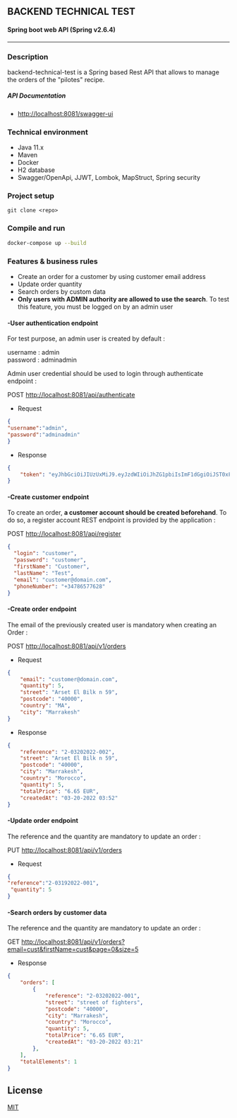 ## BACKEND TECHNICAL TEST 
#### Spring boot web API (Spring v2.6.4)
***

### Description

backend-technical-test is a Spring based Rest API that allows to manage the orders of the "pilotes" recipe. 

##### API Documentation
- [http://localhost:8081/swagger-ui](http://localhost:8081/swagger-ui "http://localhost:8081/swagger-ui")

### Technical environment
- Java 11.x
- Maven
- Docker
- H2 database 
- Swagger/OpenApi, JJWT, Lombok, MapStruct, Spring security

### Project setup
```
git clone <repo>
```

### Compile and run
```bash
docker-compose up --build
```

### Features & business rules

- Create an order for a customer by using customer email address
- Update order quantity
- Search orders by custom data
- **Only users with ADMIN authority are allowed to use the search**. To test this feature, you must be logged on by an admin user
 
#### -User authentication endpoint
For test purpose, an admin user is created by default :

username : admin  
password : adminadmin

Admin user credential should be used to login through authenticate endpoint :

POST [http://localhost:8081/api/authenticate](http://localhost:8081/api/authenticate "http://localhost:8081/api/authenticate")

- Request 

```json
{
"username":"admin", 
"password":"adminadmin"
}
```

- Response
 
```json
{
    "token": "eyJhbGciOiJIUzUxMiJ9.eyJzdWIiOiJhZG1pbiIsImF1dGgiOiJST0xFX0FETUlOLFJPTEVfVVNFUiIsImV4cCI6MTY0Nzc1MDA5Nn0.ErGc4cv0VyS6234ui0YoWyzbfaw9gTelhO7YrKSgn2dIQMPJBp_LxjCI4lEX_LTf3xcpna8fC4Kx9Q2Jz73-FA"
}
```
#### -Create customer endpoint

To create an order, **a customer account should be created beforehand**. To do so, a register account REST endpoint is provided by the application :

POST [http://localhost:8081/api/register](http://localhost:8081/api/register "http://localhost:8081/api/register")

```json
{
  "login": "customer",
  "password": "customer",
  "firstName": "Customer",
  "lastName": "Test",
  "email": "customer@domain.com",
  "phoneNumber": "+34786577628"
}
```

#### -Create order endpoint
The email of the previously created user is mandatory when creating an Order :

POST [http://localhost:8081/api/v1/orders](http://localhost:8081/api/v1/orders "http://localhost:8081/api/api/v1/orders")
- Request

```json
{
    "email": "customer@domain.com",
    "quantity": 5,
    "street": "Arset El Bilk n 59",
    "postcode": "40000",
    "country": "MA",
    "city": "Marrakesh"
}

```
- Response

```json
{
    "reference": "2-03202022-002",
    "street": "Arset El Bilk n 59",
    "postcode": "40000",
    "city": "Marrakesh",
    "country": "Morocco",
    "quantity": 5,
    "totalPrice": "6.65 EUR",
    "createdAt": "03-20-2022 03:52"
}
```

#### -Update order endpoint
The reference and the quantity are mandatory to update an order :

PUT [http://localhost:8081/api/v1/orders](http://localhost:8081/api/v1/orders "http://localhost:8081/api/api/v1/orders")

- Request

```json
{
"reference":"2-03192022-001",
 "quantity": 5
}
```

#### -Search orders by customer data
The reference and the quantity are mandatory to update an order :

GET [http://localhost:8081/api/v1/orders?email=cust&firstName=cust&page=0&size=5](http://localhost:8081/api/v1/orders?email=cust&firstName=cust&page=0&size=5 "http://localhost:8081/api/api/v1/orders?email=cust&firstName=cust&page=0&size=5")

- Response

```json
{
    "orders": [
        {
            "reference": "2-03202022-001",
            "street": "street of fighters",
            "postcode": "40000",
            "city": "Marrakesh",
            "country": "Morocco",
            "quantity": 5,
            "totalPrice": "6.65 EUR",
            "createdAt": "03-20-2022 03:21"
        },
    ],
    "totalElements": 1
}
```

## License
[MIT](https://choosealicense.com/licenses/mit/)